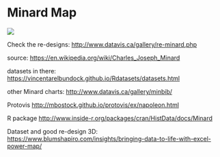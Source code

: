 # Minard Map


<img src='https://upload.wikimedia.org/wikipedia/commons/thumb/5/5d/Minard_map_of_napoleon.png/2000px-Minard_map_of_napoleon.png'>


Check the re-designs: http://www.datavis.ca/gallery/re-minard.php

source: https://en.wikipedia.org/wiki/Charles_Joseph_Minard

datasets in there: https://vincentarelbundock.github.io/Rdatasets/datasets.html

other Minard charts: http://www.datavis.ca/gallery/minbib/

Protovis http://mbostock.github.io/protovis/ex/napoleon.html

R package http://www.inside-r.org/packages/cran/HistData/docs/Minard


Dataset and good re-design 3D: https://www.blumshapiro.com/insights/bringing-data-to-life-with-excel-power-map/

